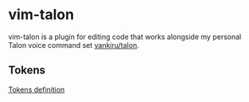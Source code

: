 # vim-talon

vim-talon is a plugin for editing code that works alongside my personal Talon voice command set [vankiru/talon](https://github.com/Vankiru/talon).

## Tokens

[Tokens definition](https://docs.google.com/spreadsheets/d/1tKWB1clVmdT-MdlfhtX5MXMo941d06dMELPixzxhF_M/edit?usp=sharing)
